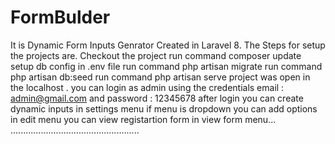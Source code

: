 # FormBulder
It is Dynamic Form Inputs Genrator Created in Laravel 8.
The Steps for setup the projects are.
Checkout the project
 run command composer update 
setup db config in .env file
run command php artisan migrate
run command php artisan db:seed
run command php artisan serve
project was open in the localhost .
you can login as admin using the credentials email : admin@gmail.com and password : 12345678
after login you can create dynamic inputs in settings menu
if menu is dropdown you can add options in edit menu
you can view registartion form in view form menu...
...................................................
